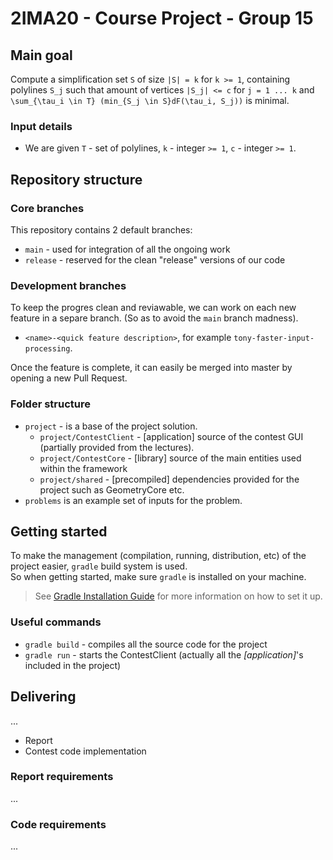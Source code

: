 # 2IMA20 - Course Project - Group 15

## Main goal


Compute a simplification set `S` of size `|S| = k` for `k >= 1`,
containing polylines `S_j` such that amount of vertices `|S_j| <= c`
for `j = 1 ... k` and `\sum_{\tau_i \in T} (min_{S_j \in S}dF(\tau_i, S_j))` is minimal. 

### Input details

- We are given `T` - set of polylines, `k` - integer `>= 1`, `c` - integer `>= 1`.


## Repository structure

### Core branches

This repository contains 2 default branches:

- `main` - used for integration of all the ongoing work
- `release` - reserved for the clean "release" versions of our code

### Development branches

To keep the progres clean and reviawable, we can work on each new feature in a separe branch. (So as to avoid the `main` branch madness).

- `<name>-<quick feature description>`, for example `tony-faster-input-processing`. 

Once the feature is complete, it can easily be merged into master by opening a new Pull Request.

### Folder structure

- `project` - is a base of the project solution.
    - `project/ContestClient` - \[application\] source of the contest GUI (partially provided from the lectures).
    - `project/ContestCore` - \[library\] source of the main entities used within the framework
    - `project/shared` - \[precompiled\] dependencies provided for the project such as GeometryCore etc.
- `problems` is an example set of inputs for the problem.


## Getting started

To make the management (compilation, running, distribution, etc) of the project easier, `gradle` build system is used.  
So when getting started, make sure `gradle` is installed on your machine.

> See [Gradle Installation Guide](https://docs.gradle.org/current/userguide/installation.html#installing_with_a_package_manager) for more information on how to set it up.

### Useful commands

- `gradle build` - compiles all the source code for the project
- `gradle run` - starts the ContestClient (actually all the _\[application\]_'s included in the project) 


## Delivering

<!-- TODO: describe deliverable requirements --> ...

- Report
- Contest code implementation

### Report requirements

<!-- TODO: ... --> ...

### Code requirements

<!-- TODO: ... --> ...